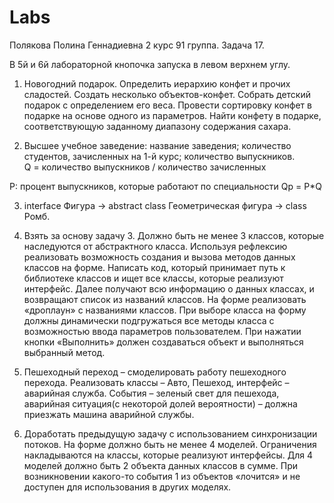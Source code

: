 # Labs
Полякова Полина Геннадиевна 2 курс 91 группа. Задача 17.

В 5й и 6й лабораторной кнопочка запуска в левом верхнем углу.

1. Новогодний подарок.
Определить иерархию конфет и прочих сладостей. Создать несколько объектов-конфет. Собрать детский подарок с определением его веса. Провести сортировку конфет в подарке на основе одного из параметров. Найти конфету в подарке, соответствующую заданному диапазону содержания сахара.

2. Высшее учебное заведение: 
 название заведения; 
 количество студентов, зачисленных на 
 1-й курс; 
 количество выпускников.  
 Q = количество выпускников / количество зачисленных 
 
 P: процент выпускников, которые работают по специальности 
 Qp = Р*Q 
 
3. interface Фигура -> abstract class Геометрическая фигура -> class Ромб.

4. Взять за основу задачу 3. Должно быть не менее 3 классов, которые наследуются от абстрактного класса. 
Используя рефлексию реализовать возможность создания  и вызова методов данных классов на форме. Написать код, который принимает путь к библиотеке классов и ищет все классы, которые реализуют интерфейс.  Далее получают всю информацию о данных классах, и возвращают список из названий классов. На форме реализовать «дроплаун» с названиями классов. При выборе класса на форму должны динамически подгружаться все методы класса с возможностью ввода параметров пользователем. При нажатии кнопки «Выполнить» должен создаваться объект и выполняться выбранный метод.

5. Пешеходный переход – смоделировать работу пешеходного перехода. Реализовать классы – Авто, Пешеход, интерфейс – аварийная служба. События – зеленый свет для пешехода, аварийная ситуация(с некоторой долей вероятности) – должна приезжать машина аварийной службы.

6. Доработать предыдущую задачу с использованием синхронизации потоков. На форме должно быть не менее 4 моделей. Ограничения накладываются на классы, которые реализуют интерфейсы. Для 4 моделей должно быть 2 объекта данных  классов в сумме. При возникновении какого-то события 1 из объектов «лочится» и не доступен для использования  в других моделях.



